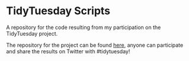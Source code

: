 # TidyTuesday Scripts

A repository for the code resulting from my participation on the TidyTuesday project.

The repository for the project can be found [here](https://github.com/rfordatascience/tidytuesday), anyone can participate and share the results on Twitter with #tidytuesday!
